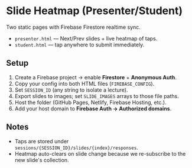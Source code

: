 # Slide Heatmap (Presenter/Student)

Two static pages with Firebase Firestore realtime sync.

- `presenter.html` — Next/Prev slides + live heatmap of taps.
- `student.html` — tap anywhere to submit immediately.

## Setup
1. Create a Firebase project → enable **Firestore** + **Anonymous Auth**.
2. Copy your config into both HTML files (`FIREBASE_CONFIG`).
3. Set `SESSION_ID` (any string to isolate a lecture).
4. Export slides to images; set `SLIDE_IMAGES` arrays to those file paths.
5. Host the folder (GitHub Pages, Netlify, Firebase Hosting, etc.).
6. Add your host domain to **Firebase Auth → Authorized domains**.

## Notes
- Taps are stored under `sessions/{SESSION_ID}/slides/{index}/responses`.
- Heatmap auto-clears on slide change because we re-subscribe to the new slide's collection.